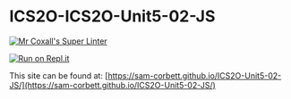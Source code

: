 # ICS2O-ICS2O-Unit5-02-JS

[![Mr Coxall's Super Linter](https://github.com/sam-corbett/ICS2O-Unit5-02-JS/workflows/Mr%20Coxall's%20Super%20Linter/badge.svg)](https://github.com/sam-corbett/ICS2O-Unit5-02-JS/actions)

[![Run on Repl.it](https://repl.it/badge/github/sam-corbett/ICS2O-Unit5-02-JS)](https://repl.it/github/sam-corbett/ICS2O-Unit5-02-JS)

This site can be found at: [https://sam-corbett.github.io/ICS2O-Unit5-02-JS/](https://sam-corbett.github.io/ICS2O-Unit5-02-JS/)

